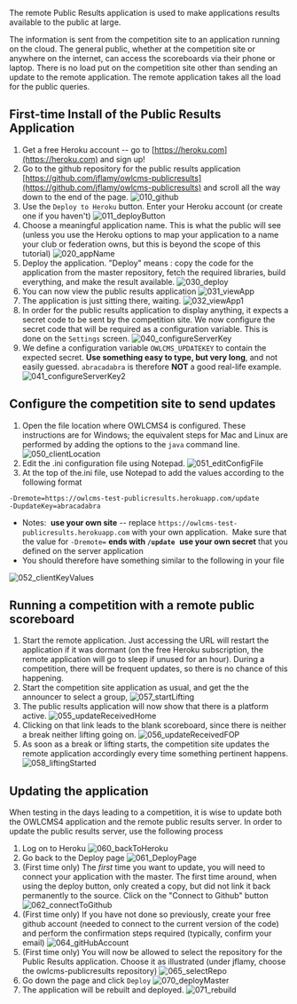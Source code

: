 The remote Public Results application is used to make applications results available to the public at large.

The information is sent from the competition site to an application running on the cloud.  The general public, whether at the competition site or anywhere on the internet, can access the scoreboards via their phone or laptop.  There is no load put on the competition site other than sending an update to the remote application.  The remote application takes all the load for the public queries.

## First-time Install of the Public Results Application

1. Get a free Heroku account -- go to [https://heroku.com](https://heroku.com) and sign up!
2. Go to the github repository for the public results application [https://github.com/jflamy/owlcms-publicresults](https://github.com/jflamy/owlcms-publicresults) and scroll all the way down to the end of the page.
    ![010_github](img/PublicResults/010_github.png)
3. Use the `Deploy to Heroku` button.  Enter your Heroku account (or create one if you haven't)
    ![011_deployButton](img/PublicResults/011_deployButton.png)
4. Choose a meaningful application name.  This is what the public will see (unless you use the Heroku options to map your application to a name your club or federation owns, but this is beyond the scope of this tutorial)
    ![020_appName](img/PublicResults/020_appName.png)
5. Deploy the application. "Deploy" means : copy the code for the application from the master repository, fetch the required libraries, build everything, and make the result available.
    ![030_deploy](img/PublicResults/030_deploy.png)
6. You can now view the public results application
    ![031_viewApp](img/PublicResults/031_viewApp.png)
7. The application is just sitting there, waiting.
    ![032_viewApp1](img/PublicResults/032_viewApp1.png)
8. In order for the public results application to display anything, it expects a secret code to be sent by the competition site.  We now configure the secret code that will be required as a configuration variable.  This is done on the `Settings` screen.
    ![040_configureServerKey](img/PublicResults/040_configureServerKey.png)
9. We define a configuration variable `OWLCMS_UPDATEKEY` to contain the expected secret.  **Use something easy to type, but very long**, and not easily guessed.  `abracadabra` is therefore **NOT** a good real-life example.
    ![041_configureServerKey2](img/PublicResults/041_configureServerKey2.png)

## Configure the competition site to send updates

1. Open the file location where OWLCMS4 is configured.  These instructions are for Windows; the equivalent steps for Mac and Linux are performed by adding the options to the `java` command line.
![050_clientLocation](img/PublicResults/050_clientLocation.png)
1. Edit the .ini configuration file using Notepad.
![051_editConfigFile](img/PublicResults/051_editConfigFile.png)
1. At the top of the.ini  file, use Notepad to add the values according to the following format
``` 
-Dremote=https://owlcms-test-publicresults.herokuapp.com/update
-DupdateKey=abracadabra
```
- Notes:
  ​    **use your own site** -- replace `https://owlcms-test-publicresults.herokuapp.com` with your own application.
  ​    Make sure that the value for `-Dremote=` **ends with `/update`** 
  ​    **use your own secret** that you defined on the server application
- You should therefore have something similar to the following in your file

![052_clientKeyValues](img/PublicResults/052_clientKeyValues.png)
## Running a competition with a remote public scoreboard

1. Start the remote application.  Just accessing the URL will restart the application if it was dormant (on the free Heroku subscription, the remote application will go to sleep if unused for an hour).  During a competition, there will be frequent updates, so there is no chance of this happening. 
2. Start the competition site application as usual, and get the the announcer to select a group,
   ![057_startLifting](img/PublicResults/057_startLifting.png)
1. The public results application will now show that there is a platform active.
![055_updateReceivedHome](img/PublicResults/055_updateReceivedHome.png)
1. Clicking on that link leads to the blank scoreboard, since there is neither a break neither lifting going on. 
![056_updateReceivedFOP](img/PublicResults/056_updateReceivedFOP.png)
1. As soon as a break or lifting starts, the competition site updates the remote application accordingly every time something pertinent happens.
![058_liftingStarted](img/PublicResults/058_liftingStarted.png)
## Updating the application
When testing in the days leading to a competition, it is wise to update both the OWLCMS4 application and the remote public results server.
In order to update the public results server, use the following process
1. Log on to Heroku
![060_backToHeroku](img/PublicResults/060_backToHeroku.png)
2. Go back to the Deploy page
![061_DeployPage](img/PublicResults/061_DeployPage.png)
3. (First time only) The *first* time you want to update, you will need to connect your application with the master.  The first time around, when using the deploy button, only created a copy, but did not link it back permanently to the source.  Click on the "Connect to Github" button
![062_connectToGithub](img/PublicResults/062_connectToGithub.png)
1. (First time only) If you have not done so previously, create your free github account (needed to connect to the current version of the code) and perform the confirmation steps required (typically, confirm your email)
![064_gitHubAccount](img/PublicResults/064_gitHubAccount.png)
1. (First time only) You will now be allowed to select the repository for the Public Results application.  Choose it as illustrated (under jflamy, choose the owlcms-publicresults repository)
![065_selectRepo](img/PublicResults/065_selectRepo.png)
1. Go down the page and click `Deploy`
![070_deployMaster](img/PublicResults/070_deployMaster.png)
1. The application will be rebuilt and deployed.
![071_rebuild](img/PublicResults/072_done.png)